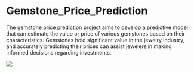 # Gemstone_Price_Prediction
The gemstone price prediction project aims to develop a predictive model that can estimate the value or price of various gemstones based on their characteristics. Gemstones hold significant value in the jewelry industry, and accurately predicting their prices can assist jewelers in making informed decisions regarding investments.

![](https://cdn.shopify.com/s/files/1/0663/2780/6182/articles/natural-vs-lab-created-gemstones-scaled_1400x.jpg?v=1673290952)
